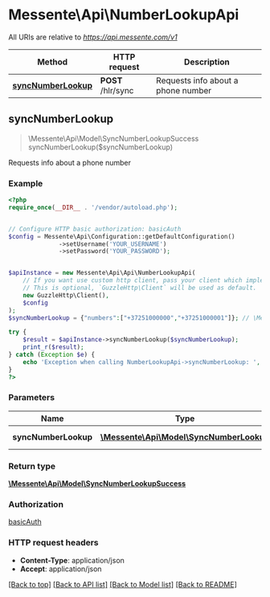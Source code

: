 # Messente\Api\NumberLookupApi

All URIs are relative to *https://api.messente.com/v1*

Method | HTTP request | Description
------------- | ------------- | -------------
[**syncNumberLookup**](NumberLookupApi.md#syncNumberLookup) | **POST** /hlr/sync | Requests info about a phone number



## syncNumberLookup

> \Messente\Api\Model\SyncNumberLookupSuccess syncNumberLookup($syncNumberLookup)

Requests info about a phone number

### Example

```php
<?php
require_once(__DIR__ . '/vendor/autoload.php');


// Configure HTTP basic authorization: basicAuth
$config = Messente\Api\Configuration::getDefaultConfiguration()
              ->setUsername('YOUR_USERNAME')
              ->setPassword('YOUR_PASSWORD');


$apiInstance = new Messente\Api\Api\NumberLookupApi(
    // If you want use custom http client, pass your client which implements `GuzzleHttp\ClientInterface`.
    // This is optional, `GuzzleHttp\Client` will be used as default.
    new GuzzleHttp\Client(),
    $config
);
$syncNumberLookup = {"numbers":["+37251000000","+37251000001"]}; // \Messente\Api\Model\SyncNumberLookup | Numbers to lookup

try {
    $result = $apiInstance->syncNumberLookup($syncNumberLookup);
    print_r($result);
} catch (Exception $e) {
    echo 'Exception when calling NumberLookupApi->syncNumberLookup: ', $e->getMessage(), PHP_EOL;
}
?>
```

### Parameters


Name | Type | Description  | Notes
------------- | ------------- | ------------- | -------------
 **syncNumberLookup** | [**\Messente\Api\Model\SyncNumberLookup**](../Model/SyncNumberLookup.md)| Numbers to lookup |

### Return type

[**\Messente\Api\Model\SyncNumberLookupSuccess**](../Model/SyncNumberLookupSuccess.md)

### Authorization

[basicAuth](../../README.md#basicAuth)

### HTTP request headers

- **Content-Type**: application/json
- **Accept**: application/json

[[Back to top]](#) [[Back to API list]](../../README.md#documentation-for-api-endpoints)
[[Back to Model list]](../../README.md#documentation-for-models)
[[Back to README]](../../README.md)

